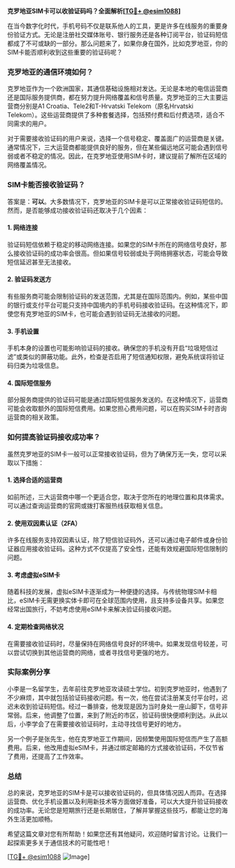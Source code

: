 **克罗地亚SIM卡可以收验证码吗？全面解析[[TG💪+ @esim1088](https://t.me/s/esim1088)]**

在当今数字化时代，手机号码不仅是联系他人的工具，更是许多在线服务的重要身份验证方式。无论是注册社交媒体账号、银行服务还是各种订阅平台，验证码短信都成了不可或缺的一部分。那么问题来了，如果你身在国外，比如克罗地亚，你的SIM卡能否顺利收到这些重要的验证码呢？

### 克罗地亚的通信环境如何？

克罗地亚作为一个欧洲国家，其通信基础设施相对发达。无论是本地的电信运营商还是国际服务提供商，都在努力提升网络覆盖和信号质量。克罗地亚的三大主要运营商分别是A1 Croatia、Tele2和T-Hrvatski Telekom（原名Hrvatski Telekom）。这些运营商提供了多种套餐选择，包括预付费和后付费选项，适合不同需求的用户。

对于需要接收验证码的用户来说，选择一个信号稳定、覆盖面广的运营商是关键。通常情况下，三大运营商都能提供良好的服务，但在某些偏远地区可能会遇到信号弱或者不稳定的情况。因此，在克罗地亚使用SIM卡时，建议提前了解所在区域的网络覆盖情况。

### SIM卡能否接收验证码？

答案是：**可以**。大多数情况下，克罗地亚的SIM卡是可以正常接收验证码短信的。然而，是否能够成功接收验证码还取决于几个因素：

#### 1. 网络连接
验证码短信依赖于稳定的移动网络连接。如果您的SIM卡所在的网络信号良好，那么接收验证码的成功率会很高。但如果信号较弱或处于网络拥塞状态，可能会导致短信延迟甚至无法接收。

#### 2. 验证码发送方
有些服务商可能会限制验证码的发送范围，尤其是在国际范围内。例如，某些中国的银行或支付平台可能只支持中国境内的手机号码接收验证码。在这种情况下，即使您有克罗地亚的SIM卡，也可能会遇到验证码无法接收的问题。

#### 3. 手机设置
手机本身的设置也可能影响验证码的接收。确保您的手机没有开启“垃圾短信过滤”或类似的屏蔽功能。此外，检查是否启用了短信通知权限，避免系统误将验证码归类为垃圾信息。

#### 4. 国际短信服务
部分服务商提供的验证码可能是通过国际短信服务发送的。在这种情况下，运营商可能会收取额外的国际短信费用。如果您担心费用问题，可以在购买SIM卡时咨询运营商的相关政策。

### 如何提高验证码接收成功率？

虽然克罗地亚的SIM卡一般可以正常接收验证码，但为了确保万无一失，您可以采取以下措施：

#### 1. 选择合适的运营商
如前所述，三大运营商中哪一个更适合您，取决于您所在的地理位置和具体需求。可以通过查询运营商的官网或拨打客服热线获取相关信息。

#### 2. 使用双因素认证（2FA）
许多在线服务支持双因素认证，除了短信验证码外，还可以通过电子邮件或身份验证器应用接收验证码。这种方式不仅提高了安全性，还能有效规避国际短信限制的问题。

#### 3. 考虑虚拟eSIM卡
随着科技的发展，虚拟eSIM卡逐渐成为一种便捷的选择。与传统物理SIM卡相比，eSIM卡无需更换实体卡即可在全球范围内使用，且支持多设备共享。如果您经常出国旅行，不妨考虑使用eSIM卡来解决验证码接收问题。

#### 4. 定期检查网络状况
在需要接收验证码时，尽量保持在网络信号良好的环境中。如果发现信号较差，可以尝试切换到其他运营商的网络，或者寻找信号更强的地方。

### 实际案例分享

小李是一名留学生，去年前往克罗地亚攻读硕士学位。初到克罗地亚时，他遇到了不少麻烦，其中就包括验证码接收问题。有一次，他在尝试注册某支付平台时，迟迟未收到验证码短信。经过一番排查，他发现是因为当时身处一座山脚下，信号非常弱。后来，他调整了位置，来到了附近的市区，验证码很快便顺利到达。从此以后，小李学会了在需要接收验证码时，主动寻找信号更好的地方。

另一个例子是张先生，他在克罗地亚工作期间，因频繁使用国际短信而产生了高额费用。后来，他改用虚拟eSIM卡，并通过绑定邮箱的方式接收验证码，不仅节省了费用，还提高了工作效率。

### 总结

总的来说，克罗地亚的SIM卡是可以接收验证码的，但具体情况因人而异。在选择运营商、优化手机设置以及利用新技术等方面做好准备，可以大大提升验证码接收的成功率。无论您是短期旅行还是长期居住，了解并掌握这些技巧，都能让您的海外生活更加顺畅。

希望这篇文章对您有所帮助！如果您还有其他疑问，欢迎随时留言讨论。让我们一起探索更多关于通信技术的可能性吧！

[[TG💪+ @esim1088](https://t.me/s/esim1088) ![Image](https://i.postimg.cc/4NQfJmqS/Snipaste-2025-05-13-00-14-12.png)]